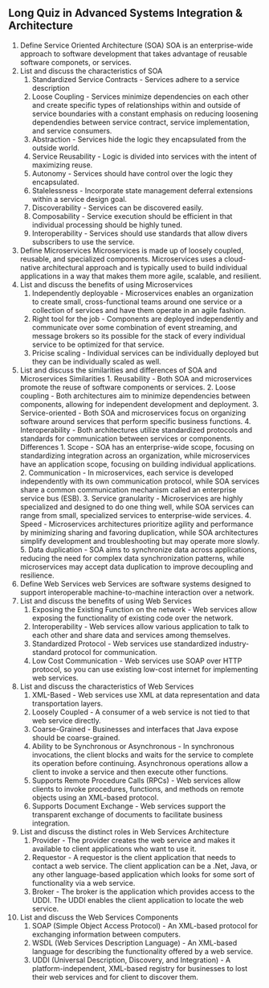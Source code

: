## Long Quiz in Advanced Systems Integration & Architecture
1. Define Service Oriented Architecture (SOA)
    SOA is an enterprise-wide approach to software development that takes advantage of reusable software componets, or services.
2. List and discuss the characteristics of SOA
    1. Standardized Service Contracts - Services adhere to a service description
    2. Loose Coupling - Services minimize dependencies on each other and create specific types of relationships within and outside of service boundaries with a constant emphasis on reducing loosening dependendies between service contract, service implementation, and service consumers.
    3. Abstraction - Services hide the logic they encapsulated from the outside world.
    4. Service Reusability - Logic is divided into services with the intent of maximizing reuse.
    5. Autonomy - Services should have control over the logic they encapsulated.
    6. Stalelessness - Incorporate state management deferral extensions within a service design goal.
    7. Discoverability - Services can be discovered easily.
    8. Composability - Service execution should be efficient in that individual processing should be highly tuned.
    9. Interoperability - Services should use standards that allow divers subscribers to use the service.
3. Define Microservices
    Microservices is made up of loosely coupled, reusable, and specialized components. Microservices uses a cloud-native architectural approach and is typically used to build individual applications in a way that makes them more agile, scalable, and resilient.
4. List and discuss the benefits of using Microservices
    1. Independently deployable - Microservices enables an organization to create small, cross-functional teams around one service or a collection of services and have them operate in an agile fashion.
    2. Right tool for the job - Components are deployed independently and communicate over some combination of event streaming, and message brokers so its possible for the stack of every individual service to be optimized for that service.
    3. Pricise scaling - Individual services can be individually deployed but they can be individually scaled as well.
5. List and discuss the similarities and differences of SOA and Microservices
    Similarities
        1. Reusability - Both SOA and microservices promote the reuse of software components or services.
        2. Loose coupling - Both architectures aim to minimize dependencies between components, allowing for independent development and deployment.
        3. Service-oriented - Both SOA and microservices focus on organizing software around services that perform specific business functions.
        4. Interoperability - Both architectures utilize standardized protocols and standards for communication between services or components.
    Differences
        1. Scope - SOA has an enterprise-wide scope, focusing on standardizing integration across an organization, while microservices have an application scope, focusing on building individual applications.
        2. Communication - In microservices, each service is developed independently with its own communication protocol, while SOA services share a common communication mechanism called an enterprise service bus (ESB).
        3. Service granularity - Microservices are highly specialized and designed to do one thing well, while SOA services can range from small, specialized services to enterprise-wide services.
        4. Speed - Microservices architectures prioritize agility and performance by minimizing sharing and favoring duplication, while SOA architectures simplify development and troubleshooting but may operate more slowly.
        5. Data duplication - SOA aims to synchronize data across applications, reducing the need for complex data synchronization patterns, while microservices may accept data duplication to improve decoupling and resilience.
6. Define Web Services
    web Services are software systems designed to support interoperable machine-to-machine interaction over a network.
7. List and discuss the benefits of using Web Services
    1. Exposing the Existing Function on the network - Web services allow exposing the functionality of existing code over the network.
    2. Interoperability - Web services allow various application to talk to each other and share data and services among themselves.
    3. Standardized Protocol - Web services use standardized industry-standard protocol for communication.
    4. Low Cost Communication - Web services use SOAP over HTTP protocol, so you can use existing low-cost internet for implementing web services.
8. List and discuss the characteristics of Web Services
    1. XML-Based - Web services use XML at data representation and data transportation layers.
    2. Loosely Coupled - A consumer of a web service is not tied to that web service directly.
    3. Coarse-Grained - Businesses and interfaces that Java expose should be coarse-grained.
    4. Ability to be Synchronous or Asynchronous - In synchronous invocations, the client blocks and waits for the service to complete its operation before continuing. Asynchronous operations allow a client to invoke a service and then execute other functions.
    5. Supports Remote Procedure Calls (RPCs) - Web services allow clients to invoke procedures, functions, and methods on remote objects using an XML-based protocol.
    6. Supports Document Exchange - Web services support the transparent exchange of documents to facilitate business integration.
9. List and discuss the distinct roles in Web Services Architecture
    1. Provider - The provider creates the web service and makes it available to client applications who want to use it.
    2. Requestor - A requestor is the client application that needs to contact a web service. The client application can be a .Net, Java, or any other language-based application which looks for some sort of functionality via a web service.
    3. Broker - The broker is the application which provides access to the UDDI. The UDDI enables the client application to locate the web service.
10. List and discuss the Web Services Components
    1. SOAP (Simple Object Access Protocol) - An XML-based protocol for exchanging information between computers.
    2. WSDL (Web Services Description Language) - An XML-based language for describing the functionality offered by a web service.
    3. UDDI (Universal Description, Discovery, and Integration) - A platform-independent, XML-based registry for businesses to lost their web services and for client to discover them.
